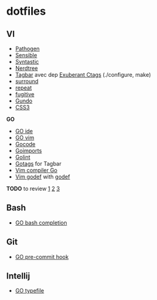 dotfiles
===

VI
---
- [Pathogen](https://github.com/tpope/vim-pathogen)
- [Sensible](https://github.com/pgu/vim-sensible)
- [Syntastic](https://github.com/scrooloose/syntastic)
- [Nerdtree](https://github.com/scrooloose/nerdtree)
- [Tagbar](http://majutsushi.github.io/tagbar/) avec dep [Exuberant Ctags](http://ctags.sourceforge.net/) (./configure, make)
- [surround](https://github.com/tpope/vim-surround)
- [repeat](https://github.com/tpope/vim-repeat)
- [fugitive](https://github.com/tpope/vim-fugitive)
- [Gundo](http://sjl.bitbucket.org/gundo.vim/)
- [CSS3](https://github.com/hail2u/vim-css3-syntax.git)

**GO**

- [GO ide](https://code.google.com/p/go-wiki/wiki/IDEsAndTextEditorPlugins)
- [GO vim](http://golang.org/misc/vim/)
- [Gocode](https://github.com/nsf/gocode)
- [Goimports](http://godoc.org/code.google.com/p/go.tools/cmd/goimports)
- [Golint](https://github.com/golang/lint)
- [Gotags](https://github.com/jstemmer/gotags) for Tagbar
- [Vim compiler Go](https://github.com/rjohnsondev/vim-compiler-go)
- [Vim godef](https://github.com/dgryski/vim-godef) with [godef](https://code.google.com/p/rog-go/source/browse/exp/cmd/godef/)


**TODO** to review 
[1](http://askubuntu.com/questions/123392/how-can-i-customize-vim-for-web-development-and-programming) 
[2](https://github.com/holman/dotfiles)
[3](https://github.com/mathiasbynens/dotfiles)


Bash
---
- [GO bash completion](http://golang.org/misc/bash/go)


Git
---
- [GO pre-commit hook](http://golang.org/misc/git/pre-commit)


Intellij
---
- [GO typefile](http://golang.org/misc/IntelliJIDEA/Go.xml)

